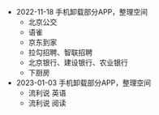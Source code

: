 



- 2022-11-18 手机卸载部分APP，整理空间
  - 北京公交
  - 语雀
  - 京东到家
  - 拉勾招聘、智联招聘
  - 北京银行、建设银行、农业银行
  - 下厨房
- 2023-01-03 手机卸载部分APP，整理空间
  - 流利说 英语
  - 流利说 阅读










